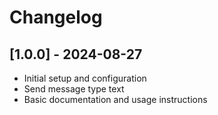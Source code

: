 # Changelog

## [1.0.0] - 2024-08-27

- Initial setup and configuration
- Send message type text
- Basic documentation and usage instructions